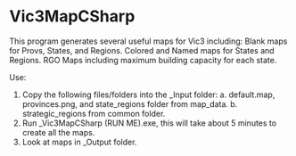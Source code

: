 # Vic3MapCSharp

This program generates several useful maps for Vic3 including:
Blank maps for Provs, States, and Regions.
Colored and Named maps for States and Regions.
RGO Maps including maximum building capacity for each state.

Use:
1. Copy the following files/folders into the _Input folder: 
a. default.map, provinces.png, and state_regions folder from map_data.
b. strategic_regions from common folder.
2. Run _Vic3MapCSharp (RUN ME).exe, this will take about 5 minutes to create all the maps.
3. Look at maps in _Output folder.

